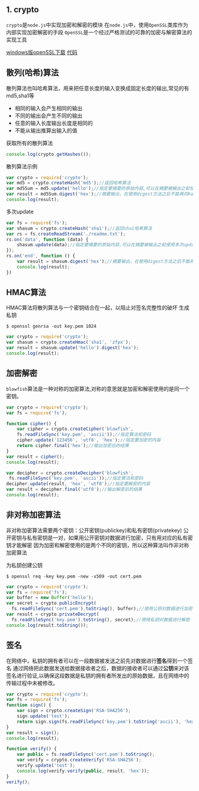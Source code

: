 ## 1. crypto
`crypto`是`node.js`中实现加密和解密的模块
在`node.js`中，使用`OpenSSL`类库作为内部实现加密解密的手段
`OpenSSL`是一个经过严格测试的可靠的加密与解密算法的实现工具

[windows版openSSL下载](http://dl.pconline.com.cn/download/355862-1.html)
[代码](https://github.com/zhufengnodejs/static-server/tree/master/lesson/crypto)

## 散列(哈希)算法
散列算法也叫哈希算法，用来把任意长度的输入变换成固定长度的输出,常见的有md5,sha1等
- 相同的输入会产生相同的输出
- 不同的输出会产生不同的输出
- 任意的输入长度输出长度是相同的
- 不能从输出推算出输入的值

获取所有的散列算法
```javascript
console.log(crypto.getHashes());
```

散列算法示例
```javascript
var crypto = require('crypto');
var md5 = crypto.createHash('md5');//返回哈希算法
var md5Sum = md5.update('hello');//指定要摘要的原始内容,可以在摘要被输出之前使用多次update方法来添加摘要内容
var result = md5Sum.digest('hex');//摘要输出，在使用digest方法之后不能再向hash对象追加摘要内容。
console.log(result);
```

多次update
```javascript
var fs = require('fs');
var shasum = crypto.createHash('sha1');//返回sha1哈希算法
var rs = fs.createReadStream('./readme.txt');
rs.on('data', function (data) {
    shasum.update(data);//指定要摘要的原始内容,可以在摘要被输出之前使用多次update方法来添加摘要内容
});
rs.on('end', function () {
    var result = shasum.digest('hex');//摘要输出，在使用digest方法之后不能再向hash对象追加摘要内容。
    console.log(result);
})
```

## HMAC算法
HMAC算法将散列算法与一个密钥结合在一起，以阻止对签名完整性的破坏
生成私钥
```
$ openssl genrsa -out key.pem 1024
```

```javascript
var crypto = require('crypto');
var shasum = crypto.createHmac('sha1', 'zfpx');
var result = shasum.update('hello').digest('hex');
console.log(result);
```


## 加密解密
`blowfish`算法是一种对称的加密算法,对称的意思就是加密和解密使用的是同一个密钥。
```javascript
var crypto = require('crypto');
var fs = require('fs');

function cipher() {
    var cipher = crypto.createCipher('blowfish',
    fs.readFileSync('key.pem', 'ascii'));//指定算法和密码
    cipher.update('123456', 'utf8', 'hex');//指定要加密的内容
    return cipher.final('hex');//输出加密后的结果
}
var result = cipher();
console.log(result);

var decipher = crypto.createDecipher('blowfish',
 fs.readFileSync('key.pem', 'ascii'));//指定算法和密码
decipher.update(result, 'hex', 'utf8');//指定要解密的内容
var result = decipher.final('utf8');//输出解密后的结果
console.log(result);
```

## 非对称加密算法
非对称加密算法需要两个密钥：公开密钥(publickey)和私有密钥(privatekey)
公开密钥与私有密钥是一对，如果用公开密钥对数据进行加密，只有用对应的私有密钥才能解密
因为加密和解密使用的是两个不同的密钥，所以这种算法叫作非对称加密算法

为私钥创建公钥
```
$ openssl req -key key.pem -new -x509 -out cert.pem
```

```javascript
var crypto = require('crypto');
var fs = require('fs');
var buffer = new Buffer('hello');
var secret = crypto.publicEncrypt(
  fs.readFileSync('cert.pem').toString(), buffer);//使用公钥对数据进行加密
var result = crypto.privateDecrypt(
  fs.readFileSync('key.pem').toString(), secret);//使用私钥对数据进行解密
console.log(result.toString());
```


## 签名
在网络中，私钥的拥有者可以在一段数据被发送之前先对数据进行**签名**得到一个签名
通过网络把此数据发送给数据接收者之后，数据的接收者可以通过**公钥**来对该签名进行验证,以确保这段数据是私钥的拥有者所发出的原始数据，且在网络中的传输过程中未被修改。

```javascript
var crypto = require('crypto');
var fs = require('fs');
function sign() {
    var sign = crypto.createSign('RSA-SHA256');
    sign.update('test');
    return sign.sign(fs.readFileSync('key.pem').toString('ascii'), 'hex');
}
var result = sign();
console.log(result);

function verify() {
    var public = fs.readFileSync('cert.pem').toString();
    var verify = crypto.createVerify('RSA-SHA256');
    verify.update('test');
    console.log(verify.verify(public, result, 'hex'));
}
verify();
```
